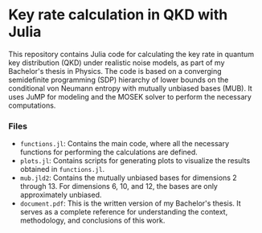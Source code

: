 # Key rate calculation in QKD with Julia
This repository contains Julia code for calculating the key rate in quantum key distribution (QKD) under realistic noise models, as part of my Bachelor's thesis in Physics. The code is based on a converging semidefinite programming (SDP) hierarchy of lower bounds on the conditional von Neumann entropy with mutually unbiased bases (MUB). It uses JuMP for modeling and the MOSEK solver to perform the necessary computations.

### Files
- `functions.jl`: Contains the main code, where all the necessary functions for performing the calculations are defined.
- `plots.jl`: Contains scripts for generating plots to visualize the results obtained in `functions.jl`.
- `mub.jld2`: Contains the mutually unbiased bases for dimensions 2 through 13. For dimensions 6, 10, and 12, the bases are only approximately unbiased.
- `document.pdf`: This is the written version of my Bachelor's thesis. It serves as a complete reference for understanding the context, methodology, and conclusions of this work.
